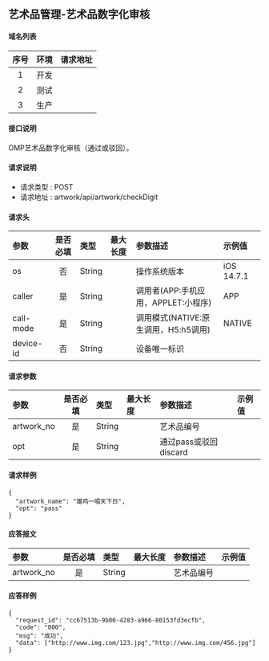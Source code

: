 ## 艺术品管理-艺术品数字化审核

#### 域名列表
| 序号  | 环境  | 请求地址 |
| :---: | :---: | :------- |
|   1   | 开发  |          |
|   2   | 测试  |          |
|   3   | 生产  |          |

#### 接口说明
OMP艺术品数字化审核（通过或驳回）。

#### 请求说明
* 请求类型 : POST
* 请求地址 : artwork/api/artwork/checkDigit

#### 请求头
| 参数      | 是否必填 | 类型   | 最大长度 | 参数描述                             | 示例值     |
| :-------- | :------: | :----- | :------- | :----------------------------------- | :--------- |
| os        |    否    | String |          | 操作系统版本                         | iOS 14.7.1 |
| caller    |    是    | String |          | 调用者(APP:手机应用，APPLET:小程序)  | APP        |
| call-mode |    是    | String |          | 调用模式(NATIVE:原生调用，H5:h5调用) | NATIVE     |
| device-id |    否    | String |          | 设备唯一标识                         |            |

#### 请求参数
| 参数        | 是否必填 | 类型   | 最大长度 | 参数描述                                                        | 示例值 |
| :---------- | :------: | :----- | :------- | :-------------- | :----- |
| artwork_no |    是    | String |          | 艺术品编号 |        |
| opt |    是    | String |          | 通过pass或驳回discard |        |

#### 请求样例
```
{
  "artwork_name": "雄鸡一唱天下白",
  "opt": "pass"
}
```

#### 应答报文
| 参数 | 是否必填 | 类型 | 最大长度 | 参数描述 | 示例值 |
| :--- | :------: | :--- | :------- | :------- | :----- |
| artwork_no |    是    | String |          | 艺术品编号  |        |

#### 应答样例
```
{
  "request_id": "cc67513b-9b00-4283-a966-80153fd3ecfb",
  "code": "000",
  "msg": "成功",
  "data": ["http://www.img.com/123.jpg","http://www.img.com/456.jpg"]
}

```

